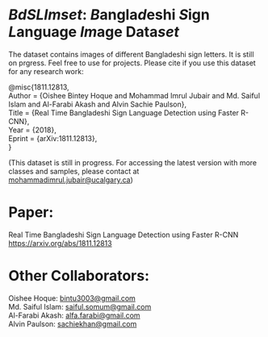 # *BdSLImset*: *B*angla*d*eshi *S*ign *L*anguage *Im*age Data*set*
The dataset contains images of different Bangladeshi sign letters. It is still on prgress. Feel free to use for projects.
Please cite if you use this dataset for any research work:

@misc{1811.12813,  
Author = {Oishee Bintey Hoque and Mohammad Imrul Jubair and Md. Saiful Islam and Al-Farabi Akash and Alvin Sachie Paulson},  
Title = {Real Time Bangladeshi Sign Language Detection using Faster R-CNN},  
Year = {2018},  
Eprint = {arXiv:1811.12813},  
}

(This dataset is still in progress. For accessing the latest version with more classes and samples, please contact at mohammadimrul.jubair@ucalgary.ca)

# Paper:
Real Time Bangladeshi Sign Language Detection using Faster R-CNN  
https://arxiv.org/abs/1811.12813

# Other Collaborators:
Oishee Hoque: bintu3003@gmail.com  
Md. Saiful	Islam:	saiful.somum@gmail.com  
Al-Farabi	Akash:	alfa.farabi@gmail.com  
Alvin	Paulson:	sachiekhan@gmail.com
